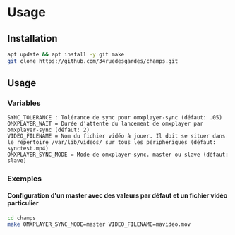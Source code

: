 # Usage

## Installation 

```bash
apt update && apt install -y git make
git clone https://github.com/34ruedesgardes/champs.git
```

## Usage

### Variables

```
SYNC_TOLERANCE : Tolérance de sync pour omxplayer-sync (défaut: .05)
OMXPLAYER_WAIT = Durée d'attente du lancement de omxplayer par omxplayer-sync (défaut: 2)
VIDEO_FILENAME = Nom du fichier vidéo à jouer. Il doit se situer dans le répertoire /var/lib/videos/ sur tous les périphériques (défaut: synctest.mp4)
OMXPLAYER_SYNC_MODE = Mode de omxplayer-sync. master ou slave (défaut: slave)
```

### Exemples

#### Configuration d'un master avec des valeurs par défaut et un fichier vidéo particulier

```bash
cd champs
make OMXPLAYER_SYNC_MODE=master VIDEO_FILENAME=mavideo.mov
```
